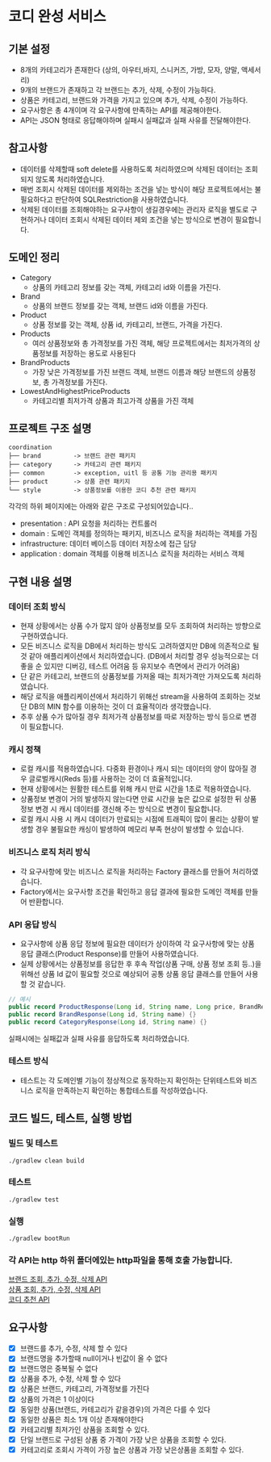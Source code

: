 
# 코디 완성 서비스

## 기본 설정
- 8개의 카테고리가 존재한다 (상의, 아우터,바지, 스니커즈, 가방, 모자, 양말, 액세서리)
- 9개의 브랜드가 존재하고 각 브랜드는 추가, 삭제, 수정이 가능하다.
- 상품은 카테고리, 브랜드와 가격을 가지고 있으며 추가, 삭제, 수정이 가능하다.
- 요구사항은 총 4개이며 각 요구사항에 만족하는 API를 제공해야한다.
- API는 JSON 형태로 응답해야하며 실패시 실패값과 실패 사유를 전달해야한다.

## 참고사항 
- 데이터를 삭제할때 soft delete를 사용하도록 처리하였으며 삭제된 데이터는 조회되지 않도록 처리하였습니다.
- 매번 조회시 삭제된 데이터를 제외하는 조건을 넣는 방식이 해당 프로젝트에서는 불필요하다고 판단하여 SQLRestriction을 사용하였습니다.
- 삭제된 데이터를 조회해야하는 요구사항이 생길경우에는 관리자 로직을 별도로 구현하거나 데이터 조회시 삭제된 데이터 제외 조건을 넣는 방식으로 변경이 필요합니다.

## 도메인 정리
- Category
  - 상품의 카테고리 정보를 갖는 객체, 카테고리 id와 이름을 가진다.
- Brand
  - 상품의 브랜드 정보를 갖는 객체, 브랜드 id와 이름을 가진다.
- Product
  - 상품 정보를 갖는 객체, 상품 id, 카테고리, 브랜드, 가격을 가진다.
- Products
  - 여러 상품정보와 총 가격정보를 가진 객체, 해당 프로젝트에서는 최저가격의 상품정보를 저장하는 용도로 사용된다
- BrandProducts
  - 가장 낮은 가격정보를 가진 브랜드 객체, 브랜드 이름과 해당 브랜드의 상품정보, 총 가격정보를 가진다.
- LowestAndHighestPriceProducts
  - 카테고리별 최저가격 상품과 최고가격 상품을 가진 객체

## 프로젝트 구조 설명
```
coordination
├── brand         -> 브랜드 관련 패키지
├── category      -> 카테고리 관련 패키지
├── common        -> exception, uitl 등 공통 기능 관리용 패키지 
├── product       -> 상품 관련 패키지
└── style         -> 상품정보를 이용한 코디 추천 관련 패키지
```
각각의 하위 페이지에는 아래와 같은 구조로 구성되어있습니다..
- presentation : API 요청을 처리하는 컨트롤러
- domain : 도메인 객체를 정의하는 패키지, 비즈니스 로직을 처리하는 객체를 가짐
- infrastructure: 데이터 베이스등 데이터 저장소에 접근 담당 
- application : domain 객체를 이용해 비즈니스 로직을 처리하는 서비스 객체

## 구현 내용 설명
### 데이터 조회 방식
- 현재 상황에서는 상품 수가 많지 않아 상품정보를 모두 조회하여 처리하는 방향으로 구현하였습니다.   
- 모든 비즈니스 로직을 DB에서 처리하는 방식도 고려하였지만 DB에 의존적으로 될 것 같아 애플리케이션에서 처리하였습니다. (DB에서 처리할 경우 성능적으로는 더 좋을 순 있지만 디버깅, 테스트 어려움 등 유지보수 측면에서 관리가 어려움)    
- 단 같은 카테고리, 브랜드의 상품정보를 가져올 때는 최저가격만 가져오도록 처리하였습니다.
- 해당 로직을 애플리케이션에서 처리하기 위해선 stream을 사용하여 조회하는 것보단 DB의 MIN 함수를 이용하는 것이 더 효율적이라 생각했습니다.    
- 추후 상품 수가 많아질 경우 최저가격 상품정보를 따로 저장하는 방식 등으로 변경이 필요합니다.

### 캐시 정책
- 로컬 캐시를 적용하였습니다. 다중화 환경이나 캐시 되는 데이터의 양이 많아질 경우 글로벌캐시(Reds 등)를 사용하는 것이 더 효율적입니다.
- 현재 상황에서는 원활한 테스트를 위해 캐시 만료 시간을 1초로 적용하였습니다.
- 상품정보 변경이 거의 발생하지 않는다면 만료 시간을 높은 값으로 설정한 뒤 상품정보 변경 시 캐시 데이터를 갱신해 주는 방식으로 변경이 필요합니다.
- 로컬 캐시 사용 시 캐시 데이터가 만료되는 시점에 트래픽이 많이 몰리는 상황이 발생할 경우 불필요한 캐싱이 발생하여 메모리 부족 현상이 발생할 수 있습니다.

### 비즈니스 로직 처리 방식
- 각 요구사항에 맞는 비즈니스 로직을 처리하는 Factory 클래스를 만들어 처리하였습니다.   
- Factory에서는 요구사항 조건을 확인하고 응답 결과에 필요한 도메인 객체를 만들어 반환합니다.

### API 응답 방식
- 요구사항에 상품 응답 정보에 필요한 데이터가 상이하여 각 요구사항에 맞는 상품 응답 클래스(Product Response)를 만들어 사용하였습니다.    
- 실제 상황에서는 상품정보를 응답한 후 후속 작업(상품 구매, 상품 정보 조회 등..)을 위해선 상품 Id 값이 필요할 것으로 예상되어 공통 상품 응답 클래스를 만들어 사용할 것 같습니다.
```java
// 예시
public record ProductResponse(Long id, String name, Long price, BrandResponse brand, CategoryResponse category) {}
public record BrandResponse(Long id, String name) {}
public record CategoryResponse(Long id, String name) {}
```
실패시에는 실패값과 실패 사유를 응답하도록 처리하였습니다.

### 테스트 방식
- 테스트는 각 도메인별 기능이 정상적으로 동작하는지 확인하는 단위테스트와 비즈니스 로직을 만족하는지 확인하는 통합테스트를 작성하였습니다.

## 코드 빌드, 테스트, 실행 방법
### 빌드 및 테스트
```shell
./gradlew clean build
```
### 테스트
```shell
./gradlew test
```
### 실행
```shell
./gradlew bootRun
```
### 각 API는 http 하위 폴더에있는 http파일을 통해 호출 가능합니다.

[브랜드 조회, 추가, 수정, 삭제 API](./http/brand.http)   
[상품 조회, 추가, 수정, 삭제 API](./http/product.http)   
[코디 추천 API](./http/style.http)

## 요구사항

- [x] 브랜드를 추가, 수정, 삭제 할 수 있다
- [x] 브랜드명을 추가할때 null이거나 빈값이 올 수 없다
- [x] 브랜드명은 중복될 수 없다
- [x] 상품을 추가, 수정, 삭제 할 수 있다
- [x] 상품은 브랜드, 카테고리, 가격정보를 가진다
- [x] 상품의 가격은 1 이상이다
- [x] 동일한 상품(브랜드, 카테고리가 같을경우)의 가격은 다를 수 있다
- [x] 동일한 상품은 최소 1개 이상 존재해야한다
- [x] 카테고리별 최저가인 상품을 조회할 수 있다.
- [x] 단일 브랜드로 구성된 상품 중 가격이 가장 낮은 상품을 조회할 수 있다.
- [x] 카테고리로 조회시 가격이 가장 높은 상품과 가장 낮은상품을 조회할 수 있다.